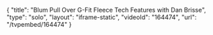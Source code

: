 {
    "title": "Blum Pull Over G-Fit Fleece Tech Features with Dan Brisse",
    "type": "solo",
    "layout": "iframe-static",
    "videoId": "164474",
    "url": "\/tvpembed\/164474"
}